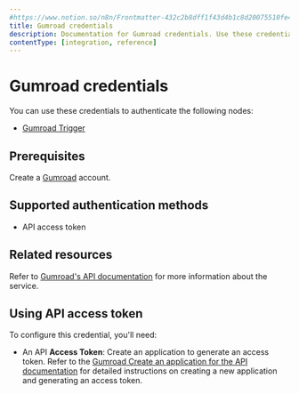 ```yaml
---
#https://www.notion.so/n8n/Frontmatter-432c2b8dff1f43d4b1c8d20075510fe4
title: Gumroad credentials
description: Documentation for Gumroad credentials. Use these credentials to authenticate Gumroad in n8n, a workflow automation platform.
contentType: [integration, reference]
---
```


# Gumroad credentials

You can use these credentials to authenticate the following nodes:

- [Gumroad Trigger](/integrations/builtin/trigger-nodes/n8n-nodes-base.gumroadtrigger.md)

## Prerequisites

Create a [Gumroad](https://gumroad.com/) account.

## Supported authentication methods

- API access token

## Related resources

Refer to [Gumroad's API documentation](https://app.gumroad.com/api) for more information about the service.

## Using API access token

To configure this credential, you'll need:

- An API **Access Token**: Create an application to generate an access token. Refer to the [Gumroad Create an application for the API documentation](https://help.gumroad.com/article/280-create-application-api) for detailed instructions on creating a new application and generating an access token.

